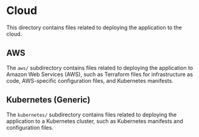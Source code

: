 # Cloud

This directory contains files related to deploying the application to the cloud.

## AWS

The `aws/` subdirectory contains files related to deploying the application to Amazon Web Services (AWS), such as Terraform files for infrastructure as code, AWS-specific configuration files, and Kubernetes manifests.

## Kubernetes (Generic)

The `kubernetes/` subdirectory contains files related to deploying the application to a Kubernetes cluster, such as Kubernetes manifests and configuration files.